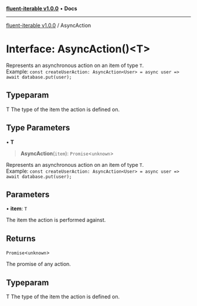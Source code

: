 [**fluent-iterable v1.0.0**](../README.md) • **Docs**

***

[fluent-iterable v1.0.0](../README.md) / AsyncAction

# Interface: AsyncAction()\<T\>

Represents an asynchronous action on an item of type `T`.<br>
  Example: `const createUserAction: AsyncAction<User> = async user => await database.put(user);`

## Typeparam

T The type of the item the action is defined on.

## Type Parameters

• **T**

> **AsyncAction**(`item`): `Promise`\<`unknown`\>

Represents an asynchronous action on an item of type `T`.<br>
  Example: `const createUserAction: AsyncAction<User> = async user => await database.put(user);`

## Parameters

• **item**: `T`

The item the action is performed against.

## Returns

`Promise`\<`unknown`\>

The promise of any action.

## Typeparam

T The type of the item the action is defined on.
